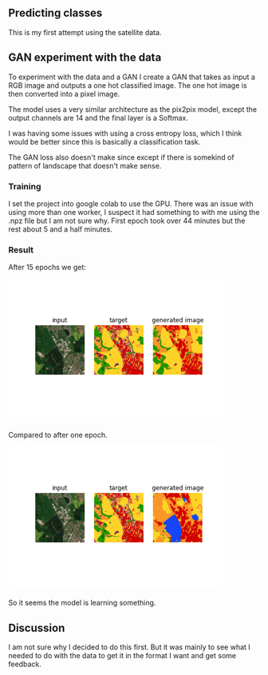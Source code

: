 ## Predicting classes

This is my first attempt using the satellite data.

## GAN experiment with the data

To experiment with the data and a GAN I create a GAN that takes as input a RGB image and outputs a one hot classified image. The one hot image is then converted into a pixel image.

The model uses a very similar architecture as the pix2pix model, except the output channels are 14 and the final layer is a Softmax.

I was having some issues with using a cross entropy loss, which I think would be better since this is basically a classification task.

The GAN loss also doesn't make since except if there is somekind of pattern of landscape that doesn't make sense.

### Training

I set the project into google colab to use the GPU.
There was an issue with using more than one worker, I suspect it had something to with me using the .npz file but I am not sure why.
First epoch took over 44 minutes but the rest about 5 and a half minutes.

### Result

After 15 epochs we get:

![15 epochs](images/gen_15.png "16 epochs")

Compared to after one epoch.

![15 epochs](images/gen_0.png "1 epochs")

So it seems the model is learning something.

## Discussion

I am not sure why I decided to do this first. But it was mainly to see what I needed to do with the data to get it in the format I want and get some feedback.
